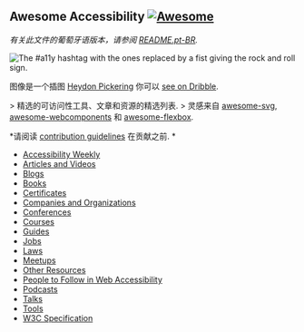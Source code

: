 <div class="github-widget" data-repo="brunopulis/awesome-a11y"></div>

## Awesome Accessibility [![Awesome](https://awesome.re/badge.svg)](https://awesome.re)

*有关此文件的葡萄牙语版本，请参阅 [README.pt-BR](https://github.com/brunopulis/awesome-a11y/blob/master/README-pt-br.md).*

![The #a11y hashtag with the ones replaced by a fist giving the rock and roll sign.](https://user-images.githubusercontent.com/1204692/30697506-9fd3020c-9eb5-11e7-95ca-a6c56785dd66.png)

图像是一个插图 [Heydon Pickering](http://www.heydonworks.com/) 你可以 [see on Dribble](https://dribbble.com/shots/2121794-rock-n-roll-a11y).

&gt; 精选的可访问性工具、文章和资源的精选列表.
&gt; 灵感来自 [awesome-svg](https://github.com/willianjusten/awesome-svg), [awesome-webcomponents](https://github.com/obetomuniz/awesome-webcomponents) 和 [awesome-flexbox](https://github.com/afonsopacifer/awesome-flexbox).

*请阅读 [contribution guidelines](https://github.com/brunopulis/awesome-a11y/blob/master/CONTRIBUTING.md) 在贡献之前. *


- [Accessibility Weekly](https://github.com/brunopulis/awesome-a11y/blob/master/topics/newsletter.md)
- [Articles and Videos](https://github.com/brunopulis/awesome-a11y/blob/master/topics/articles-and-videos.md)
- [Blogs](https://github.com/brunopulis/awesome-a11y/blob/master/topics/blogs.md)
- [Books](https://github.com/brunopulis/awesome-a11y/blob/master/topics/books.md)
- [Certificates](https://github.com/brunopulis/awesome-a11y/blob/master/topics/certificates.md)
- [Companies and Organizations](https://github.com/brunopulis/awesome-a11y/blob/master/topics/companies-and-organizations.md)
- [Conferences](https://github.com/brunopulis/awesome-a11y/blob/master/topics/conferences.md)
- [Courses](https://github.com/brunopulis/awesome-a11y/blob/master/topics/courses.md)
- [Guides](https://github.com/brunopulis/awesome-a11y/blob/master/topics/guides.md)
- [Jobs](https://github.com/brunopulis/awesome-a11y/blob/master/topics/jobs.md)
- [Laws](https://github.com/brunopulis/awesome-a11y/blob/master/topics/laws.md)
- [Meetups](https://github.com/brunopulis/awesome-a11y/blob/master/topics/meetups.md)
- [Other Resources](https://github.com/brunopulis/awesome-a11y/blob/master/topics/other-resources.md)
- [People to Follow in Web Accessibility](https://github.com/brunopulis/awesome-a11y/blob/master/topics/people.md)
- [Podcasts](https://github.com/brunopulis/awesome-a11y/blob/master/topics/podcasts.md)
- [Talks](https://github.com/brunopulis/awesome-a11y/blob/master/topics/talks.md)
- [Tools](https://github.com/brunopulis/awesome-a11y/blob/master/topics/tools.md)
- [W3C Specification](https://github.com/brunopulis/awesome-a11y/blob/master/topics/specification.md)
